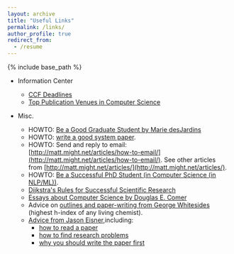 ```yaml
---
layout: archive
title: "Useful Links"
permalink: /links/
author_profile: true
redirect_from:
  - /resume
---
```


{% include base_path %}


- Information Center
  - [CCF Deadlines](https://ccfddl.top/)
  - [Top Publication Venues in Computer Science](https://www.cs.cornell.edu/andru/csconf.html)

- Misc.

  - HOWTO: [Be a Good Graduate Student by Marie desJardins](https://www.cs.princeton.edu/~jrex/teaching/spring2005/fft/acm_gradschool2.htm)
  - HOWTO: [write a good system paper](https://www.usenix.org/legacy/event/samples/submit/advice.html).
  - HOWTO: Send and reply to email: [http://matt.might.net/articles/how-to-email/](http://matt.might.net/articles/how-to-email/). See other
articles from [http://matt.might.net/articles/](http://matt.might.net/articles/).
  - HOWTO: [Be a Successful PhD Student (in Computer Science (in NLP/ML))](http://www.cs.jhu.edu/~mdredze/publications/HowtoBeaSuccessfulPhDStudent.pdf).
  - [Dijkstra's Rules for Successful Scientific Research](http://www.cs.utexas.edu/users/EWD/transcriptions/EWD06xx/EWD637.html)
  - [Essays about Computer Science by Douglas E. Comer](http://duda.imag.fr/Comer/research.html)
  - Advice on [outlines and paper-writing from George Whitesides](http://www.ee.ucr.edu/~rlake/Whitesides_writing_res_paper.pdf) (highest h-index of any living chemist).
  - [Advice from Jason Eisner](http://www.cs.jhu.edu/~jason/advice/),including:
    - [how to read a paper](http://www.cs.jhu.edu/~jason/advice/how-to-read-a-paper.html)
    - [how to find research problems](http://www.cs.jhu.edu/~jason/advice/how-to-find-research-problems.html)
    - [why you should write the paper first](http://www.cs.jhu.edu/~jason/advice/write-the-paper-first.html)

